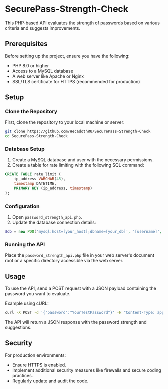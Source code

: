 # SecurePass-Strength-Check

This PHP-based API evaluates the strength of passwords based on various criteria and suggests improvements.

## Prerequisites

Before setting up the project, ensure you have the following:
- PHP 8.0 or higher
- Access to a MySQL database
- A web server like Apache or Nginx
- SSL/TLS certificate for HTTPS (recommended for production)

## Setup

### Clone the Repository

First, clone the repository to your local machine or server:

```bash
git clone https://github.com/HecadothRU/SecurePass-Strength-Check
cd SecurePass-Strength-Check
```

### Database Setup

1. Create a MySQL database and user with the necessary permissions.
2. Create a table for rate limiting with the following SQL command:

```sql
CREATE TABLE rate_limit (
    ip_address VARCHAR(45),
    timestamp DATETIME,
    PRIMARY KEY (ip_address, timestamp)
);
```

### Configuration

1. Open `password_strength_api.php`.
2. Update the database connection details:

```php
$db = new PDO('mysql:host=[your_host];dbname=[your_db]', '[username]', '[password]');
```

### Running the API

Place the `password_strength_api.php` file in your web server's document root or a specific directory accessible via the web server.

## Usage

To use the API, send a POST request with a JSON payload containing the password you want to evaluate. 

Example using cURL:

```bash
curl -X POST -d '{"password":"YourTestPassword"}' -H "Content-Type: application/json" https://your-server.com/password_strength_api.php
```

The API will return a JSON response with the password strength and suggestions.

## Security

For production environments:
- Ensure HTTPS is enabled.
- Implement additional security measures like firewalls and secure coding practices.
- Regularly update and audit the code.
